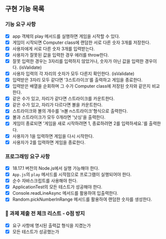 ## 구현 기능 목록

### 기능 요구 사항
- [x] app 객체의 play 메서드를 실행하면 게임을 시작할 수 있다.
- [x] 게임이 시작되면 Computer class에 랜덤한 서로 다른 숫자 3개를 저장한다.
- [x] 사용자에게 서로 다른 숫자 3개를 입력받는다.
- [x] 사용자가 잘못된 값을 입력한 경우 에러를 throw한다.
- [x] 잘못 입력한 경우는 3자리를 입력하지 않았거나, 숫자가 아닌 값을 입력한 경우이다. (isValidate)
- [x] 사용자 입력의 각 자리의 숫자가 모두 다른지 확인한다. (isValidate)
- [x] 입력받은 3자리 모두 같다면 '3스트라이크'를 출력하고 게임을 종료한다.
- [x] 입력받은 배열을 순회하며 그 수가 Computer class에 저장된 숫자와 같은지 비교한다.
- [x] 같은 수가 있고, 자리가 같다면 스트라이크를 카운트한다.
- [x] 같은 수가 있고, 자리가 다르다면 볼을 카운트한다.
- [x] 스트라이크와 볼의 개수를 'n볼 n스트라이크'형식으로 출력한다.
- [x] 볼과 스트라이크가 모두 0개라면 '낫싱'을 출력한다.
- [x] 게임이 종료되면 '게임을 새로 시작하려면 1, 종료하려면 2를 입력하세요.'를 출력한다.
- [x] 사용자가 1을 입력하면 게임을 다시 시작한다.
- [x] 사용자가 2를 입력하면 게임을 종료한다.

### 프로그래밍 요구 사항
- [x] 18.17.1 버전의 Node.js에서 실행 가능해야 한다.
- [x] `App.js`의 `play` 메서드를 시작점으로 프로그램이 실행되어야 한다.
- [x] 순수 자바스크립트를 사용해야 한다.
- [x] ApplicationTest의 모든 테스트가 성공해야 한다.
- [x] Console.readLineAsync 메서드를 활용하여 입출력한다.
- [x] Random.pickNumberInRange 메서드를 활용하여 랜덤한 숫자를 생성한다.

### 🚨 과제 제출 전 체크 리스트 - 0점 방지
- [x] 요구 사항에 명시된 출력값 형식을 지켰는가
- [x] 모든 테스트가 성공했는가
